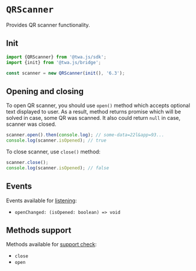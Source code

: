 # `QRScanner`

Provides QR scanner functionality.

## Init

```typescript
import {QRScanner} from '@twa.js/sdk';
import {init} from '@twa.js/bridge';

const scanner = new QRScanner(init(), '6.3');
```

## Opening and closing

To open QR scanner, you should use `open()` method which
accepts optional text displayed to user. As a result, method
returns promise which will be solved in case, some QR was scanned.
It also could return `null` in case, scanner was closed.

```typescript
scanner.open().then(console.log); // some-data=22l&app=93...
console.log(scanner.isOpened); // true
```

To close scanner, use `close()` method:

```typescript
scanner.close();
console.log(scanner.isOpened); // false
```

## Events

Events available for [listening](../about#events):

- `openChanged: (isOpened: boolean) => void`

## Methods support

Methods available for [support check](../about#methods-support):

- `close`
- `open`